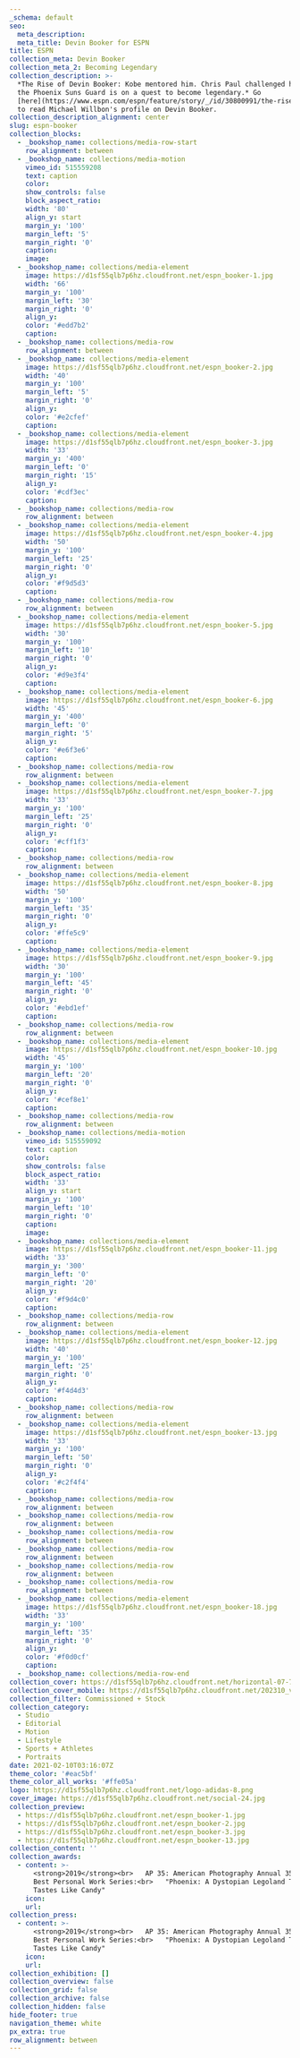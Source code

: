 ```yaml
---
_schema: default
seo:
  meta_description:
  meta_title: Devin Booker for ESPN
title: ESPN
collection_meta: Devin Booker
collection_meta_2: Becoming Legendary
collection_description: >-
  *The Rise of Devin Booker: Kobe mentored him. Chris Paul challenged him. Now
  the Phoenix Suns Guard is on a quest to become legendary.* Go
  [here](https://www.espn.com/espn/feature/story/_/id/30800991/the-rise-devin-booker)
  to read Michael Willbon's profile on Devin Booker.
collection_description_alignment: center
slug: espn-booker
collection_blocks:
  - _bookshop_name: collections/media-row-start
    row_alignment: between
  - _bookshop_name: collections/media-motion
    vimeo_id: 515559208
    text: caption
    color:
    show_controls: false
    block_aspect_ratio:
    width: '80'
    align_y: start
    margin_y: '100'
    margin_left: '5'
    margin_right: '0'
    caption:
    image:
  - _bookshop_name: collections/media-element
    image: https://d1sf55qlb7p6hz.cloudfront.net/espn_booker-1.jpg
    width: '66'
    margin_y: '100'
    margin_left: '30'
    margin_right: '0'
    align_y:
    color: '#edd7b2'
    caption:
  - _bookshop_name: collections/media-row
    row_alignment: between
  - _bookshop_name: collections/media-element
    image: https://d1sf55qlb7p6hz.cloudfront.net/espn_booker-2.jpg
    width: '40'
    margin_y: '100'
    margin_left: '5'
    margin_right: '0'
    align_y:
    color: '#e2cfef'
    caption:
  - _bookshop_name: collections/media-element
    image: https://d1sf55qlb7p6hz.cloudfront.net/espn_booker-3.jpg
    width: '33'
    margin_y: '400'
    margin_left: '0'
    margin_right: '15'
    align_y:
    color: '#cdf3ec'
    caption:
  - _bookshop_name: collections/media-row
    row_alignment: between
  - _bookshop_name: collections/media-element
    image: https://d1sf55qlb7p6hz.cloudfront.net/espn_booker-4.jpg
    width: '50'
    margin_y: '100'
    margin_left: '25'
    margin_right: '0'
    align_y:
    color: '#f9d5d3'
    caption:
  - _bookshop_name: collections/media-row
    row_alignment: between
  - _bookshop_name: collections/media-element
    image: https://d1sf55qlb7p6hz.cloudfront.net/espn_booker-5.jpg
    width: '30'
    margin_y: '100'
    margin_left: '10'
    margin_right: '0'
    align_y:
    color: '#d9e3f4'
    caption:
  - _bookshop_name: collections/media-element
    image: https://d1sf55qlb7p6hz.cloudfront.net/espn_booker-6.jpg
    width: '45'
    margin_y: '400'
    margin_left: '0'
    margin_right: '5'
    align_y:
    color: '#e6f3e6'
    caption:
  - _bookshop_name: collections/media-row
    row_alignment: between
  - _bookshop_name: collections/media-element
    image: https://d1sf55qlb7p6hz.cloudfront.net/espn_booker-7.jpg
    width: '33'
    margin_y: '100'
    margin_left: '25'
    margin_right: '0'
    align_y:
    color: '#cff1f3'
    caption:
  - _bookshop_name: collections/media-row
    row_alignment: between
  - _bookshop_name: collections/media-element
    image: https://d1sf55qlb7p6hz.cloudfront.net/espn_booker-8.jpg
    width: '50'
    margin_y: '100'
    margin_left: '35'
    margin_right: '0'
    align_y:
    color: '#ffe5c9'
    caption:
  - _bookshop_name: collections/media-element
    image: https://d1sf55qlb7p6hz.cloudfront.net/espn_booker-9.jpg
    width: '30'
    margin_y: '100'
    margin_left: '45'
    margin_right: '0'
    align_y:
    color: '#ebd1ef'
    caption:
  - _bookshop_name: collections/media-row
    row_alignment: between
  - _bookshop_name: collections/media-element
    image: https://d1sf55qlb7p6hz.cloudfront.net/espn_booker-10.jpg
    width: '45'
    margin_y: '100'
    margin_left: '20'
    margin_right: '0'
    align_y:
    color: '#cef8e1'
    caption:
  - _bookshop_name: collections/media-row
    row_alignment: between
  - _bookshop_name: collections/media-motion
    vimeo_id: 515559092
    text: caption
    color:
    show_controls: false
    block_aspect_ratio:
    width: '33'
    align_y: start
    margin_y: '100'
    margin_left: '10'
    margin_right: '0'
    caption:
    image:
  - _bookshop_name: collections/media-element
    image: https://d1sf55qlb7p6hz.cloudfront.net/espn_booker-11.jpg
    width: '33'
    margin_y: '300'
    margin_left: '0'
    margin_right: '20'
    align_y:
    color: '#f9d4c0'
    caption:
  - _bookshop_name: collections/media-row
    row_alignment: between
  - _bookshop_name: collections/media-element
    image: https://d1sf55qlb7p6hz.cloudfront.net/espn_booker-12.jpg
    width: '40'
    margin_y: '100'
    margin_left: '25'
    margin_right: '0'
    align_y:
    color: '#f4d4d3'
    caption:
  - _bookshop_name: collections/media-row
    row_alignment: between
  - _bookshop_name: collections/media-element
    image: https://d1sf55qlb7p6hz.cloudfront.net/espn_booker-13.jpg
    width: '33'
    margin_y: '100'
    margin_left: '50'
    margin_right: '0'
    align_y:
    color: '#c2f4f4'
    caption:
  - _bookshop_name: collections/media-row
    row_alignment: between
  - _bookshop_name: collections/media-row
    row_alignment: between
  - _bookshop_name: collections/media-row
    row_alignment: between
  - _bookshop_name: collections/media-row
    row_alignment: between
  - _bookshop_name: collections/media-row
    row_alignment: between
  - _bookshop_name: collections/media-row
    row_alignment: between
  - _bookshop_name: collections/media-element
    image: https://d1sf55qlb7p6hz.cloudfront.net/espn_booker-18.jpg
    width: '33'
    margin_y: '100'
    margin_left: '35'
    margin_right: '0'
    align_y:
    color: '#f0d0cf'
    caption:
  - _bookshop_name: collections/media-row-end
collection_cover: https://d1sf55qlb7p6hz.cloudfront.net/horizontal-07-7.jpg
collection_cover_mobile: https://d1sf55qlb7p6hz.cloudfront.net/202310_vert-covers-1.jpg
collection_filter: Commissioned + Stock
collection_category:
  - Studio
  - Editorial
  - Motion
  - Lifestyle
  - Sports + Athletes
  - Portraits
date: 2021-02-10T03:16:07Z
theme_color: '#eac5bf'
theme_color_all_works: '#ffe05a'
logo: https://d1sf55qlb7p6hz.cloudfront.net/logo-adidas-8.png
cover_image: https://d1sf55qlb7p6hz.cloudfront.net/social-24.jpg
collection_preview:
  - https://d1sf55qlb7p6hz.cloudfront.net/espn_booker-1.jpg
  - https://d1sf55qlb7p6hz.cloudfront.net/espn_booker-2.jpg
  - https://d1sf55qlb7p6hz.cloudfront.net/espn_booker-3.jpg
  - https://d1sf55qlb7p6hz.cloudfront.net/espn_booker-13.jpg
collection_content: ''
collection_awards:
  - content: >-
      <strong>2019</strong><br>   AP 35: American Photography Annual 35<br>  
      Best Personal Work Series:<br>   "Phoenix: A Dystopian Legoland That
      Tastes Like Candy"
    icon:
    url:
collection_press:
  - content: >-
      <strong>2019</strong><br>   AP 35: American Photography Annual 35<br>  
      Best Personal Work Series:<br>   "Phoenix: A Dystopian Legoland That
      Tastes Like Candy"
    icon:
    url:
collection_exhibition: []
collection_overview: false
collection_grid: false
collection_archive: false
collection_hidden: false
hide_footer: true
navigation_theme: white
px_extra: true
row_alignment: between
---
```

